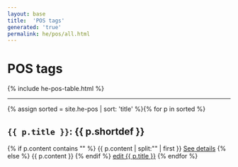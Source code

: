 ```yaml
---
layout: base
title:  'POS tags'
generated: 'true'
permalink: he/pos/all.html
---
```


# POS tags

{% include he-pos-table.html %}

----------

{% assign sorted = site.he-pos | sort: 'title' %}{% for p in sorted %}
<a id="al-he-pos/{{ p.title }}" class="al-dest"/>
<h2><code>{{ p.title }}</code>: {{ p.shortdef }}</h2>
{% if p.content contains "<!--details-->" %}    
{{ p.content | split:"<!--details-->" | first }}
<a href="{{ p.title }}" class="al-doc">See details</a>
{% else %}
{{ p.content }}
{% endif %}
<a href="{{ site.git_edit }}/{% if p.collection %}{{ p.relative_path }}{% else %}{{ p.path }}{% endif %}" target="#">edit {{ p.title }}</a>
{% endfor %}
